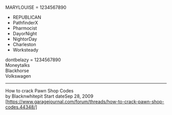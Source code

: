MARYLOUISE = 1234567890

- REPUBLICAN
- PathfinderX
- Pharmocist
- DayorNight
- NightorDay
- Charleston
- Worksteady

dontbelazy = 1234567890
<br>
Moneytalks<br>
Blackhorse<br>
Volkswagen<br>

-----

How to crack Pawn Shop Codes<br>
by Blacknwhitepit  Start dateSep 28, 2009 
[https://www.garagejournal.com/forum/threads/how-to-crack-pawn-shop-codes.44348/]
